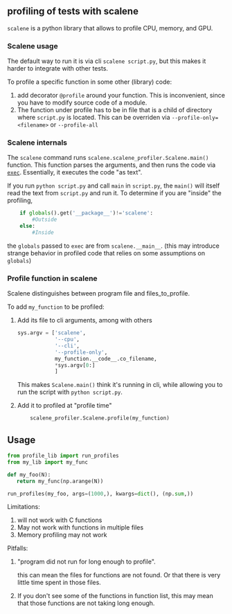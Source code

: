 ## profiling of tests with scalene

`scalene` is a python library that allows to profile CPU, memory, and GPU.


### Scalene usage

The default way to run it is via cli `scalene script.py`,
but this makes it harder to integrate with other tests.

To profile a specific function in some other (library) code:

1. add decorator `@profile` around your function. This is inconvenient, since you have to modify source code of a module.
2. The function under profile has to be in file that is a child of directory where `script.py` is located. This can be overriden via `--profile-only=<filename>` or `--profile-all`

### Scalene internals

The `scalene` command runs `scalene.scalene_profiler.Scalene.main()`
function. This function parses the arguments, and then runs
the code via [`exec`](https://github.com/plasma-umass/scalene/blob/v1.5.25/scalene/scalene_profiler.py#L1856). Essentially, it executes the code "as text".

If you run `python script.py` and call `main` in `script.py`,
the `main()` will itself read the text from `script.py` and run it.
To determine if you are "inside" the profiling, 
```python
    if globals().get('__package__')!='scalene':
        #Outside
    else:
        #Inside
```
the `globals` passed to `exec` are from `scalene.__main__`.
(this may introduce strange behavior in profiled code that relies on some assumptions on `globals`)

### Profile function in scalene

Scalene distinguishes between program file and files_to_profile.

To add `my_function` to be profiled:

1. Add its file to cli arguments, among with others

    ```python
    sys.argv = ['scalene',
                '--cpu',
                '--cli',
                '--profile-only',
                my_function.__code__.co_filename,
                *sys.argv[0:]
                ]
    ```

    This makes `Scalene.main()` think it's running in cli, while
    allowing you to run the script with `python script.py`.

2. Add it to profiled at "profile time"

    ```python
        scalene_profiler.Scalene.profile(my_function)
    ```

## Usage


```python
from profile_lib import run_profiles
from my_lib import my_func

def my_foo(N):
   return my_func(np.arange(N))

run_profiles(my_foo, args=(1000,), kwargs=dict(), (np.sum,))

```

Limitations: 

1. will not work with C functions
2. May not work with functions in multiple files
3. Memory profiling may not work


Pitfalls:

1. "program did not run for long enough to profile".

    this can mean the files for functions are not found.
    Or that there is very little time spent in those files.

2. If you don't see some of the functions in function list,
    this may mean that those functions are not taking long
    enough.
